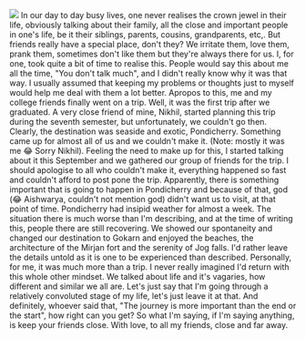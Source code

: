 ![](https://mrsauravsahu.files.wordpress.com/2018/11/10797924144_img_4030.jpg) In our day to day busy lives, one never realises the crown jewel in their life, obviously talking about their family, all the close and important people in one's life, be it their siblings, parents, cousins, grandparents, etc,. But friends really have a special place, don't they? We irritate them, love them, prank them, sometimes don't like them but they're always there for us. I, for one, took quite a bit of time to realise this. People would say this about me all the time, "You don't talk much", and I didn't really know why it was that way. I usually assumed that keeping my problems or thoughts just to myself would help me deal with them a lot better. Apropos to this, me and my college friends finally went on a trip. Well, it was the first trip after we graduated. A very close friend of mine, Nikhil, started planning this trip during the seventh semester, but unfortunately, we couldn't go then. Clearly, the destination was seaside and exotic, Pondicherry. Something came up for almost all of us and we couldn't make it. (Note: mostly it was me 😂 Sorry Nikhil). Feeling the need to make up for this, I started talking about it this September and we gathered our group of friends for the trip. I should apologise to all who couldn't make it, everything happened so fast and couldn't afford to post pone the trip. Apparently, there is something important that is going to happen in Pondicherry and because of that, god (😂 Aishwarya, couldn't not mention god) didn't want us to visit, at that point of time. Pondicherry had insipid weather for almost a week. The situation there is much worse than I'm describing, and at the time of writing this, people there are still recovering. We showed our spontaneity and changed our destination to Gokarn and enjoyed the beaches, the architecture of the Mirjan fort and the serenity of Jog falls. I'd rather leave the details untold as it is one to be experienced than described. Personally, for me, it was much more than a trip. I never really imagined I'd return with this whole other mindset. We talked about life and it's vagaries, how different and similar we all are. Let's just say that I'm going through a relatively convoluted stage of my life, let's just leave it at that. And definitely, whoever said that, "The journey is more important than the end or the start", how right can you get? So what I'm saying, if I'm saying anything, is keep your friends close. With love, to all my friends, close and far away.